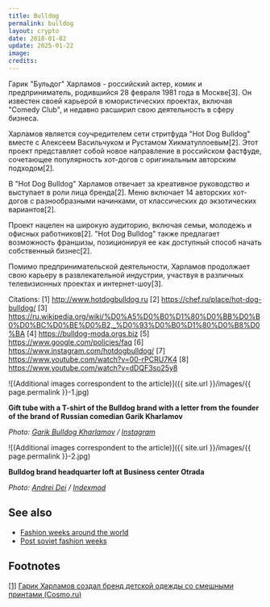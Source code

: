 ```yaml
---
title: Bulldog
permalink: bulldog
layout: crypto
date: 2018-01-02
update: 2025-01-22
image:
credits:
---
```


Гарик "Бульдог" Харламов - российский актер, комик и предприниматель, родившийся 28 февраля 1981 года в Москве[3]. Он известен своей карьерой в юмористических проектах, включая "Comedy Club", и недавно расширил свою деятельность в сферу бизнеса.

Харламов является соучредителем сети стритфуда "Hot Dog Bulldog" вместе с Алексеем Васильчуком и Рустамом Хикматуллоевым[2]. Этот проект представляет собой новое направление в российском фастфуде, сочетающее популярность хот-догов с оригинальным авторским подходом[2].

В "Hot Dog Bulldog" Харламов отвечает за креативное руководство и выступает в роли лица бренда[2]. Меню включает 14 авторских хот-догов с разнообразными начинками, от классических до экзотических вариантов[2].

Проект нацелен на широкую аудиторию, включая семьи, молодежь и офисных работников[2]. "Hot Dog Bulldog" также предлагает возможность франшизы, позиционируя ее как доступный способ начать собственный бизнес[2].

Помимо предпринимательской деятельности, Харламов продолжает свою карьеру в развлекательной индустрии, участвуя в различных телевизионных проектах и интернет-шоу[3].

Citations:
[1] http://www.hotdogbulldog.ru
[2] https://chef.ru/place/hot-dog-bulldog/
[3] https://ru.wikipedia.org/wiki/%D0%A5%D0%B0%D1%80%D0%BB%D0%B0%D0%BC%D0%BE%D0%B2,_%D0%93%D0%B0%D1%80%D0%B8%D0%BA
[4] https://bulldog-moda.orgs.biz
[5] https://www.google.com/policies/faq
[6] https://www.instagram.com/hotdogbulldog/
[7] https://www.youtube.com/watch?v=00-rPCRU7K4
[8] https://www.youtube.com/watch?v=dDQF3so25y8

![(Additional images correspondent to the article)]({{ site.url }}/images/{{ page.permalink }}-1.jpg)

**Gift tube with a T-shirt of the Bulldog brand with a letter from the founder of the brand of Russian comedian Garik Kharlamov**

*Photo: [Garik Bulldog Kharlamov](https://www.instagram.com/garikkharlamov) / [Instagram](https://www.instagram.com/garikkharlamov)*

![(Additional images correspondent to the article)]({{ site.url }}/images/{{ page.permalink }}-2.jpg)

**Bulldog brand headquarter loft at Business center Otrada**

*Photo: [Andrei Dei](bulldog) / [Indexmod](bulldog)*

## See also

+ [Fashion weeks around the world](fashion-weeks-around-the-world)
+ [Post soviet fashion weeks](post-soviet-fashion-weeks)

## Footnotes

[[1]](#a1) <span id="f1"></span> [Гарик Харламов создал бренд детской одежды со смешными принтами (Cosmo.ru)](https://www.cosmo.ru/stars/news/22-10-2018/garik-harlamov-sozdal-brend-detskoy-odezhdy-so-smeshnymi-printami/#part1)
